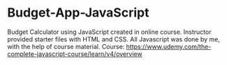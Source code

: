 # Budget-App-JavaScript
Budget Calculator using JavaScript created in online course. Instructor provided starter files with HTML and CSS. All Javascript was done by me, with the help of course material. Course: https://www.udemy.com/the-complete-javascript-course/learn/v4/overview
